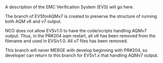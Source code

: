 A description of the EMC Verification System (EVS) will go here. 

The branch of EVSforAQMv7 is created to preserve the structure of running both AQM v6 and v7 output.

NCO does not allow EVSv1.0 to have the code/scripts handling AQMv7 output.  Thus, in the PR#204 aqm restart, all *v6* has been removed from the filename and used in EVSiv1.0.  All *v7* files has been removed.

This branch will never MERGE with develop beginning with PR#204, so developer can return to this branch for EVSv1.x that handling AQMv7 output.
